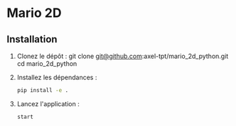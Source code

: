 # Mario 2D

## Installation

1. Clonez le dépôt :
   git clone git@github.com:axel-tpt/mario_2d_python.git
   cd mario_2d_python

3. Installez les dépendances :
   ```bash
   pip install -e .
   ```

4. Lancez l'application :
   ```bash
   start
   ```